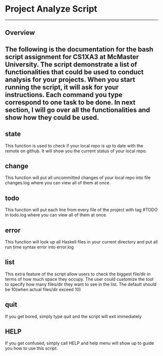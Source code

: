 # Project Analyze Script
---
## Overview
The following is the documentation for the bash script assignment for CS1XA3 at McMaster University. The script demonstrate a list of functionalities that could be used to conduct analysis for your projects. When you start running the script, it will ask for your instructions. Each command you type correspond to one task to be done. In next section, I will go over all the functionalities and show how they could be used.
---
## state
This function is used to check if your local repo is up to date with the remote on github. It will show you the current status of your local repo.

## change
This function will put all uncommitted changes of your local repo into file changes.log where you can view all of them at once.

## todo
This function will put each line from every file of the project with tag #TODO in todo.log where you can view all of them at once.

## error
This function will look up all Haskell files in your current directory and put all run time syntax error into error.log

## list
This extra feature of the script allow users to check the biggest file/dir in terms of how much space they occupy. The user could customize the tool to specify how many files/dir they want to see in the list. The default should be 10(when actual files/dir exceed 10)

## quit
If you get bored, simply type quit and the script will exit immediately

## HELP

If you get confused, simply call HELP and help menu will show up to guide you how to use this script.


